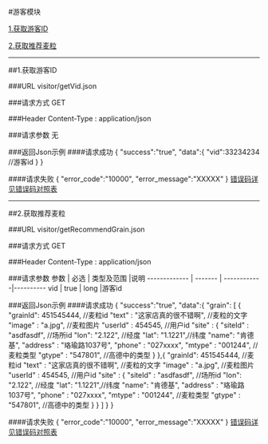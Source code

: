 #游客模块 

[1.获取游客ID](#1)

[2.获取推荐麦粒](#2)

---
##<a id="1">1.获取游客ID</a>

###<a id="1.1">URL</a>
visitor/getVid.json

###<a id="1.2">请求方式</a>
GET

###<a id="1.3">Header</a>
Content-Type : application/json

###<a id="1.4">请求参数</a>
无

###<a id="1.5">返回Json示例</a>
####<a id="1.5.1">请求成功</a>
	{
		"success":"true",
		"data":{
		  "vid":33234234   //游客id
		}
	}

####<a id="1.5.2">请求失败</a>
	{
		"error_code":"10000",
		"error_message":"XXXXX"
	}
[错误码详见错误码对照表](错误码对照表.md)

---
##<a id="2">2.获取推荐麦粒</a>

###<a id="2.1">URL</a>
visitor/getRecommendGrain.json

###<a id="2.2">请求方式</a>
GET

###<a id="2.3">Header</a>
Content-Type : application/json

###<a id="2.4">请求参数</a>
     参数     | 必选 	| 类型及范围  |说明
------------- | ------- | ------------|---------- 
vid	      | true	| long        |游客id

###<a id="1.5">返回Json示例</a>
####<a id="1.5.1">请求成功</a>
	{
		"success":"true",
		"data":{
		  "grain": [
		  	{
		  	  "grainId": 451545444,  //麦粒id
		  	  "text" : "这家店真的很不错啊",  //麦粒的文字
		  	  "image" : "a.jpg",  //麦粒图片
		  	  "userId" : 454545, //用户id
		  	  "site" : {
		  	  	"siteId" : "asdfasdf", //场所id
		  	  	"lon": "2.122", //经度
		  	  	"lat": "1.1221",//纬度
		  	  	"name": "肯德基",
		  	  	"address" : "珞瑜路1037号",
		  	  	"phone" : "027xxxx",
		  	  	"mtype" : "001244", //麦粒类型
		  	  	"gtype" : "547801", //高德中的类型
		  	  }
		  	},{
		  	  "grainId": 451545444,  //麦粒id
		  	  "text" : "这家店真的很不错啊",  //麦粒的文字
		  	  "image" : "a.jpg",  //麦粒图片
		  	  "userId" : 454545, //用户id
		  	  "site" : {
		  	  	"siteId" : "asdfasdf", //场所id
		  	  	"lon": "2.122", //经度
		  	  	"lat": "1.1221",//纬度
		  	  	"name": "肯德基",
		  	  	"address" : "珞瑜路1037号",
		  	  	"phone" : "027xxxx",
		  	  	"mtype" : "001244", //麦粒类型
		  	  	"gtype" : "547801", //高德中的类型
		  	  }
		  	}
		  ]
		}
	}

####<a id="1.5.2">请求失败</a>
	{
		"error_code":"10000",
		"error_message":"XXXXX"
	}
[错误码详见错误码对照表](错误码对照表.md)
